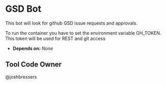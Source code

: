 # GSD Bot

This bot will look for github GSD issue requests and approvals.

To run the container you have to set the environment variable GH_TOKEN. This
token will be used for REST and git access

- **Depends on:** _None_

## Tool Code Owner

@joshbressers
